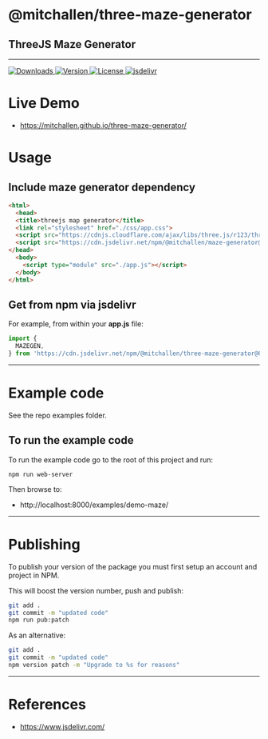 # @mitchallen/three-maze-generator
ThreeJS Maze Generator
--

* * * 

<p align="left">
  <a href="https://npmjs.com/package/@mitchallen/three-maze-generator">
    <img src="http://img.shields.io/npm/dt/@mitchallen/three-maze-generator.svg?style=flat-square" alt="Downloads">
  </a>
  <a href="https://npmjs.org/package/@mitchallen/three-maze-generator">
    <img src="http://img.shields.io/npm/v/@mitchallen/three-maze-generator.svg?style=flat-square" alt="Version">
  </a>
  <a href="https://npmjs.com/package/@mitchallen/three-maze-generator">
    <img src="https://img.shields.io/npm/l/@mitchallen/three-maze-generator.svg?style=flat-square" alt="License">
  </a>
  <a href="https://www.jsdelivr.com/package/npm/@mitchallen/three-maze-generator">
    <img src="https://data.jsdelivr.com/v1/package/npm/@mitchallen/three-maze-generator/badge" alt="jsdelivr">
  </a>
</p>

# Live Demo

* https://mitchallen.github.io/three-maze-generator/

# Usage

## Include maze generator dependency

```html
<html>
  <head>
  <title>threejs map generator</title>
  <link rel="stylesheet" href="./css/app.css">
  <script src="https://cdnjs.cloudflare.com/ajax/libs/three.js/r123/three.min.js"></script>
  <script src="https://cdn.jsdelivr.net/npm/@mitchallen/maze-generator@0.1.25/dist/maze-generator.min.js"></script>    
</head>
  <body>
    <script type="module" src="./app.js"></script>
  </body>
</html>
```

## Get from npm via jsdelivr 

For example, from within your **app.js** file:

```js
import {
  MAZEGEN,
} from 'https://cdn.jsdelivr.net/npm/@mitchallen/three-maze-generator@0.1.2/dist/three-maze-generator.modern.js'
```

* * *

# Example code

See the repo examples folder. 

## To run the example code

To run the example code go to the root of this project and run:

```
npm run web-server
```

Then browse to:

* http://localhost:8000/examples/demo-maze/

* * *

# Publishing

To publish your version of the package you must first setup an account and project in NPM.

This will boost the version number, push and publish:

```sh
git add .
git commit -m "updated code"
npm run pub:patch
```

As an alternative:

```sh
git add .
git commit -m "updated code"
npm version patch -m "Upgrade to %s for reasons"
```

* * * 

# References

* https://www.jsdelivr.com/